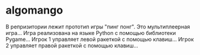 # algomango
В репризитории лежит прототип игры "пинг понг". Это мультиплеерная игра...
Игра реализована на языке Python  с помощью библиотеки Pygame...
Игрок 1 управляет левой ракеткой с помощью клавиш...
Игрок 2 управляет правой ракеткой с помощью клавиш...
